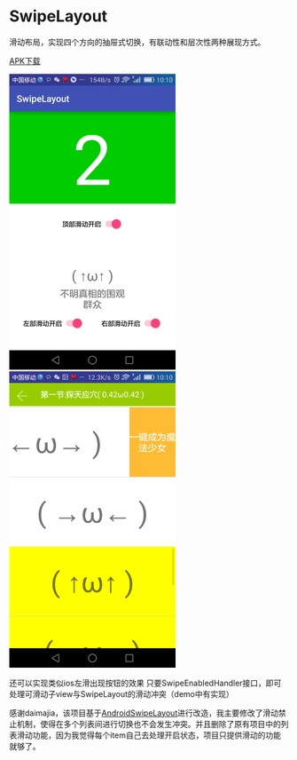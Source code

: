 # SwipeLayout

滑动布局，实现四个方向的抽屉式切换，有联动性和层次性两种展现方式。

[APK下载](https://github.com/daliammao/SwipeLayout/raw/master/app/apk/app-debug.apk)

<div class='row'>
    <img src='https://raw.githubusercontent.com/daliammao/SwipeLayout/master/image1.png' width="300px"/>
    <img src='https://raw.githubusercontent.com/daliammao/SwipeLayout/master/image2.png' width="300px"/>
</div>

还可以实现类似ios左滑出现按钮的效果
只要SwipeEnabledHandler接口，即可处理可滑动子view与SwipeLayout的滑动冲突（demo中有实现）


感谢daimajia，该项目基于[AndroidSwipeLayout](https://github.com/daimajia/AndroidSwipeLayout)进行改造，我主要修改了滑动禁止机制，使得在多个列表间进行切换也不会发生冲突。并且删除了原有项目中的列表滑动功能，因为我觉得每个item自己去处理开启状态，项目只提供滑动的功能就够了。
